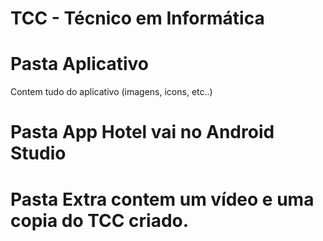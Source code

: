 # TCC - Técnico em Informática
# Pasta Aplicativo 
Contem tudo do aplicativo (imagens, icons, etc..)

# Pasta App Hotel vai no Android Studio

# Pasta Extra contem um vídeo e uma copia do TCC criado.